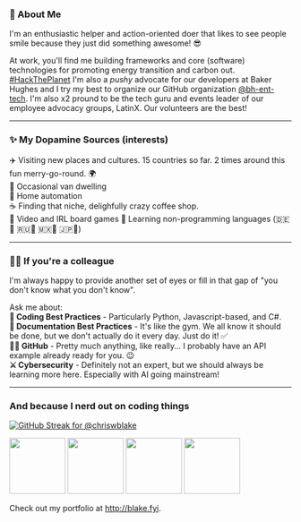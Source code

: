 ### 👋 About Me
I'm an enthusiastic helper and action-oriented doer that likes to see people smile because they just did something awesome! 😎

At work, you'll find me building frameworks and core (software) technologies for promoting energy transition and carbon out. [#HackThePlanet](https://youtu.be/5y_SbnPx_cE?si=zVgh4UdteKI6D6cp) I'm also a *pushy* advocate for our developers at Baker Hughes and I try my best to organize our GitHub organization [@bh-ent-tech](https://github.com/bh-ent-tech). I'm also x2 pround to be the tech guru and events leader of our employee advocacy groups, LatinX. Our volunteers are the best!

---
### ✨ My Dopamine Sources (interests)

✈️ Visiting new places and cultures. 15 countries so far. 2 times around this fun merry-go-round. 🌍  
🚐 Occasional van dwelling  
🏡 Home automation  
☕ Finding that niche, delighfully crazy coffee shop.  
👾 Video and IRL board games
🙉 Learning non-programming languages (🇩🇪🧑 🇷🇺🧒 🇲🇽🧒 🇯🇵👶)

---
### 🏢💚 If you're a colleague
I'm always happy to provide another set of eyes or fill in that gap of "you don't know what you don't know".

Ask me about:  
**🏅 Coding Best Practices** - Particularly Python, Javascript-based, and C#.  
**📖 Documentation Best Practices** - It's like the gym. We all know it should be done, but we don't actually do it every day. Just do it! ✅  
**🐙😺 GitHub** - Pretty much anything, like really... I probably have an API example already ready for you. 😉  
**⚔️ Cybersecurity** - Definitely not an expert, but we should always be learning more here. Especially with AI going mainstream!

---
### And because I nerd out on coding things
[![GitHub Streak for @chriswblake](https://github-readme-streak-stats.herokuapp.com?user=chriswblake&theme=material-palenight)](https://git.io/streak-stats)


<div>
<a href="https://www.credly.com/badges/67cefb2d-bc8b-4766-8989-f20f6db18842/public_url" target="_blank"><image src="https://images.credly.com/size/340x340/images/024d0122-724d-4c5a-bd83-cfe3c4b7a073/image.png" height="100"></image></a>
<a href="https://www.credly.com/badges/70ff55de-ca0e-4530-8d2e-81725d7dccb0/public_url" target="_blank"><image src="https://images.credly.com/size/340x340/images/34880f37-8ec8-4542-a78a-73ba6647208e/image.png" height="100"></image></a>
<a href="https://www.credly.com/badges/30ac7a4b-bf9d-4c2a-8c30-8d716f7d3373/public_url" target="_blank"><image src="https://images.credly.com/size/340x340/images/c9ed294b-f8ac-48fa-a8c3-96dab1f110f2/image.png" height="100"></image></a>
<a href="https://www.credly.com/badges/de80f732-4278-4a51-8bff-046fe37f8898/public_url" target="_blank"><image src="https://images.credly.com/size/340x340/images/89efc3e7-842b-4790-b09b-9ea5efc71ec3/image.png" height="100"></image></a>
</div>

Check out my portfolio at <a href="http://blake.fyi">http://blake.fyi</a>.
